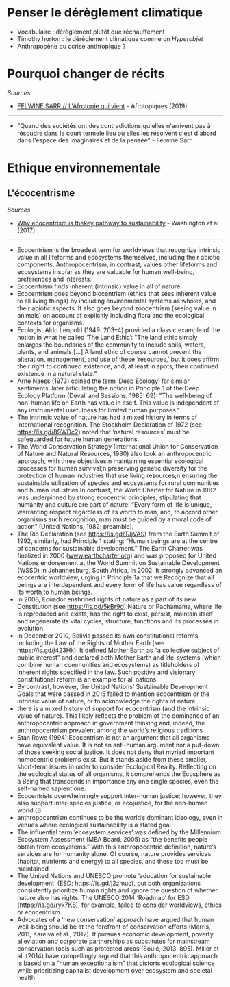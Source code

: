 # Penser le dérèglement climatique

- Vocabulaire  : dérèglement plutôt que réchauffement
- Timothy horton : le dérèglement climatique comme un *Hyperobjet*
- Anthropocène ou ccrise anthropique ?

# Pourquoi changer de récits

*Sources*

- [FELWINE SARR // L'Afrotopie qui vient](https://soundcloud.com/user-482486519/felwine-sarr-lafrotopie-qui-vient) - Afrotopiques (2019)

---

- "Quand des sociétés ont des contradictions qu'elles n'arrivent pas à résoudre dans le court termele lieu où elles les résolvent c'est d'abord dans l'espace des imaginaires et de la pensée" - Felwine Sarr

# Ethique environnementale

## L'écocentrisme

*Sources*

- [Why ecocentrism is thekey pathway to sustainability](https://www.ecologicalcitizen.net/pdfs/v01n1-08.pdf) - Washington et al (2017)

---

- Ecocentrism is the broadest term for worldviews that recognize intrinsic value in all lifeforms and  ecosystems  themselves,  including  their  abiotic  components.  Anthropocentrism,  in contrast, values other lifeforms and ecosystems insofar as they are valuable for human well-being, preferences and interests.
- Ecocentrism finds inherent (intrinsic) value  in  all  of  nature. 
- Ecocentrism goes beyond biocentrism   (ethics   that   sees   inherent   value  to  all  living  things)  by  including  environmental   systems   as   wholes,   and   their  abiotic  aspects.  It  also  goes  beyond  zoocentrism  (seeing  value  in  animals)  on  account  of  explicitly  including  flora  and the ecological contexts for organisms.
- Ecologist Aldo Leopold (1949: 203–4)  provided  a  classic  example  of  the  notion in what he called ‘The Land Ethic’: "The    land    ethic    simply    enlarges    the    boundaries  of  the  community  to  include  soils,  waters,  plants,  and  animals  [...]  A  land  ethic  of  course  cannot  prevent  the  alteration,  management,  and  use  of  these  ‘resources,’ but it does affirm their right to continued existence, and, at least in spots, their continued existence in a natural state."
- Arne Naess (1973) coined the term ‘Deep Ecology’   for   similar   sentiments,   later   articulating  the  notion  in  Principle  1  of  the  Deep  Ecology  Platform  (Devall  and  Sessions, 1985: 69): "The well-being of non-human life on Earth has value in itself. This value is independent of  any  instrumental  usefulness  for  limited  human purposes."
- The  intrinsic  value  of  nature  has  had  a  mixed   history   in   terms   of   international   recognition.  The  Stockholm  Declaration  of  1972  (see  https://is.gd/89WDc2)  noted  that  ‘natural   resources’   must   be   safeguarded   for  future  human  generations.  
- The  World  Conservation  Strategy  (International  Union  for   Conservation   of   Nature   and   Natural   Resources, 1980) also took an anthropocentric approach, with three objectives:n maintaining essential ecological processes for human survival;n   preserving   genetic   diversity   for   the   protection  of  human  industries  that  use  living resources;n    ensuring    the    sustainable    utilization    of   species   and   ecosystems   for   rural   communities and human industries.In contrast, the World Charter for Nature in 1982 was underpinned by strong ecocentric principles,  stipulating  that  humanity  and  culture  are  part  of  nature:  “Every  form  of   life   is   unique,   warranting   respect   regardless  of  its  worth  to  man,  and,  to  accord  other  organisms  such  recognition,  man  must  be  guided  by  a  moral  code  of  action” (United  Nations,  1982:  preamble). 
-   The  Rio  Declaration  (see  https://is.gd/TJjVAS)  from  the  Earth  Summit  of  1992,   similarly,   had   Principle   1   stating:   “Human beings are at the centre of concerns for sustainable development.” The Earth  Charter was finalized in 2000 (www.earthcharter.org)  and  was  proposed  for United Nations endorsement at the World Summit on Sustainable Development  (WSSD)  in  Johannesburg,  South  Africa,  in  2002.  It  strongly advanced an ecocentric worldview, urging in Principle 1a that we:Recognize that all beings are interdependent and every form of life has value regardless of its worth to human beings.
-   in 2008, Ecuador enshrined rights of nature as a part of its new Constitution (see https://is.gd/5kBr9d):Nature    or    Pachamama,    where    life    is    reproduced and exists, has the right to exist, persist,  maintain  itself  and  regenerate  its  vital  cycles,  structure,  functions  and  its  processes in evolution.
-   in  December  2010,  Bolivia  passed   its   own   constitutional   reforms,   including the Law of the Rights of Mother Earth  (see  https://is.gd/j423Hk). It defined Mother  Earth  as  “a  collective  subject  of public interest” and declared both Mother Earth  and  life-systems  (which  combine  human  communities  and  ecosystems)  as  titleholders  of  inherent  rights  specified in  the  law.  Such  positive  and  visionary  constitutional  reform  is  an  example  for  all   nations.
-   By   contrast,   however,   the   United  Nations’  Sustainable  Development  Goals  that  were  passed  in  2015  failed  to  mention ecocentrism or the intrinsic value of  nature,  or  to  acknowledge  the  rights  of  nature 
-   there  is  a  mixed  history  of  support  for  ecocentrism  (and  the  intrinsic  value  of  nature).  This  likely  reflects  the  problem  of  the  dominance of     an     anthropocentric     approach     in     government   thinking   and,   indeed,   the   anthropocentrism   prevalent   among   the   world’s  religious  traditions 
-   Stan Rowe (1994):Ecocentrism  is  not  an  argument  that  all  organisms  have  equivalent  value.  It  is  not  an  anti-human  argument  nor  a  put-down  of  those  seeking  social  justice.  It  does  not deny  that  myriad  important  homocentric  problems  exist.  But  it  stands  aside  from  these  smaller,  short-term  issues  in  order  to  consider  Ecological  Reality.  Reflecting on  the  ecological  status  of  all  organisms,  it  comprehends the Ecosphere as a Being that transcends  in  importance  any  one  single  species, even the self-named sapient one.
-   Ecocentrists    overwhelmingly    support    inter-human  justice;  however,  they  also support inter-species justice, or ecojustice, for  the  non-human  world  (B
-   anthropocentrism   continues   to   be   the   world’s dominant ideology, even in venues where  ecological  sustainability  is  a  stated  goal
-   The influential term ‘ecosystem services’ was defined by the Millennium Ecosystem Assessment (MEA Board, 2005) as “the benefits people obtain from ecosystems.” With this anthropocentric definition, nature’s services are for humanity alone. Of course, nature provides services (habitat, nutrients and energy) to all species, and these too must be maintained
-   The United Nations and UNESCO promote ‘education for sustainable development’ (ESD; https://is.gd/j2zmuc), but both organizations consistently prioritize human rights and ignore the question of whether nature also has rights. The UNESCO 2014 ‘Roadmap’ for ESD (https://is.gd/ryk7K8), for example, failed to consider worldviews, ethics or ecocentrism.
-   Advocates of a ‘new conservation’ approach have argued that human well-being should be at the forefront of conservation efforts (Marris, 2011; Kareiva et al., 2012). It pursues economic development, poverty alleviation and corporate partnerships as substitutes for mainstream conservation tools such as protected areas (Soulé, 2013: 895). Miller et al. (2014) have compellingly argued that this anthropocentric approach is based on a “human exceptionalism” that distorts ecological science while prioritizing capitalist development over ecosystem and societal health.
